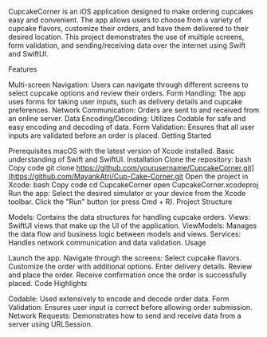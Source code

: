 CupcakeCorner is an iOS application designed to make ordering cupcakes easy and convenient.
The app allows users to choose from a variety of cupcake flavors, customize their orders, and have them delivered to their desired location. 
This project demonstrates the use of multiple screens, form validation, and sending/receiving data over the internet using Swift and SwiftUI.

Features

Multi-screen Navigation: Users can navigate through different screens to select cupcake options and review their orders.
Form Handling: The app uses forms for taking user inputs, such as delivery details and cupcake preferences.
Network Communication: Orders are sent to and received from an online server.
Data Encoding/Decoding: Utilizes Codable for safe and easy encoding and decoding of data.
Form Validation: Ensures that all user inputs are validated before an order is placed.
Getting Started

Prerequisites
macOS with the latest version of Xcode installed.
Basic understanding of Swift and SwiftUI.
Installation
Clone the repository:
bash
Copy code
git clone https://github.com/yourusername/CupcakeCorner.git](https://github.com/MayankAtri/Cup-Cake-Corner.git
Open the project in Xcode:
bash
Copy code
cd CupcakeCorner
open CupcakeCorner.xcodeproj
Run the app:
Select the desired simulator or your device from the Xcode toolbar.
Click the "Run" button (or press Cmd + R).
Project Structure

Models: Contains the data structures for handling cupcake orders.
Views: SwiftUI views that make up the UI of the application.
ViewModels: Manages the data flow and business logic between models and views.
Services: Handles network communication and data validation.
Usage

Launch the app.
Navigate through the screens:
Select cupcake flavors.
Customize the order with additional options.
Enter delivery details.
Review and place the order.
Receive confirmation once the order is successfully placed.
Code Highlights

Codable: Used extensively to encode and decode order data.
Form Validation: Ensures user input is correct before allowing order submission.
Network Requests: Demonstrates how to send and receive data from a server using URLSession.
